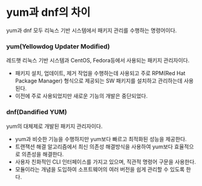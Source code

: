 # yum과 dnf의 차이

yum과 dnf 모두 리눅스 기반 시스템에서 패키지 관리를 수행하는 명령어이다.

### yum(Yellowdog Updater Modified)

레드햇 리눅스 기반 시스템과 CentOS, Fedora등에서 사용되는 패키지 관리자이다.

- 패키지 설치, 업데이트, 제거 작업을 수행하는데 사용되고 주로 RPM(Red Hat Package Manager) 형식으로 제공되는 SW 패키지를 설치하고 관리하는데 사용된다.
- 이전에 주로 사용되었지만 새로운 기능의 개발은 중단되었다.

### dnf(Dandified YUM)

yum의 대체제로 개발된 패키지 관리자이다.

- yum과 비슷한 기능을 수행하지만 yum보다 빠르고 최적화된 성능을 제공한다.
- 트랜잭션 해결 알고리즘에서 최신 의존성 해결방식을 사용하여 yum보다 효율적으로 의존성을 해결한다.
- 사용자 친화적인 CLI 인터페이스를 가지고 있으며, 직관적 명령어 구문을 사용한다.
- 모듈이라는 개념을 도입하여 소프트웨어의 여러 버전을 쉽게 관리할 수 있도록 한다.